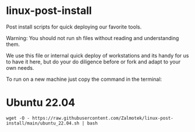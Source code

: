 # linux-post-install
Post install scripts for quick deploying our favorite tools.

Warning: You should not run sh files without reading and understanding them. 

We use this file or internal quick deploy of workstations and its handy for us to have it here, but do your do diligence before or fork and adapt to your own needs.

To run on a new machine just copy the command in the terminal:

# Ubuntu 22.04

```
wget -O - https://raw.githubusercontent.com/Zalmotek/linux-post-install/main/ubuntu_22.04.sh | bash
```
